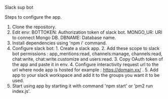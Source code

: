 Slack sup bot

Steps to configure the app.
1. Clone the repository.
2. Edit env:
      BOTTOKEN: Authorization token of slack bot.
      MONGO_UR: URI to connect Mongo DB.
      DBNAME: Database name.
3. Install dependencies using 'npm i' command.
4. Configure slack bot:
              1. Create a slack app.
              2. Add these scope to slack bot permissions : app_mentions:read, channels:manage, channels:read, chat:write, chat:write.customize and users:read.
              3. Copy OAuth token of the app and paste it in env.
              4. Configure interactivity request url to the url where node app is hosted for example : https://domain.xx/ .
              5. Add app to your slack workspace and add it to the groups you want it to be used.
5. Start using app by starting it with command 'npm start' or 'pm2 run index.js'.
